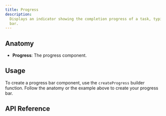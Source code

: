 ```yaml
---
title: Progress
description:
  Displays an indicator showing the completion progress of a task, typically displayed as a progress
  bar.
---
```


<script>
    import { APITable } from '$docs/components'
    export let data
</script>

## Anatomy

- **Progress**: The progress component.

## Usage

To create a progress bar component, use the `createProgress` builder function. Follow the anatomy or
the example above to create your progress bar.

## API Reference

<APITable data={data.builder} />
<APITable data={data.root} />

